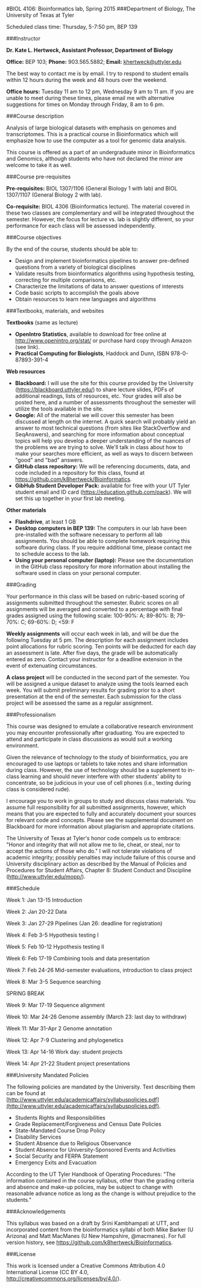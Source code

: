 #BIOL 4106: Bioinformatics lab, Spring 2015
###Department of Biology, The University of Texas at Tyler

Scheduled class time: Thursday, 5-7:50 pm, BEP 139

###Instructor

**Dr. Kate L. Hertweck, Assistant Professor, Department of Biology**

**Office:** BEP 103; **Phone:** 903.565.5882; **Email:** khertweck@uttyler.edu

The best way to contact me is by email. I try to respond to student emails within 12 hours during the week and 48 hours over the weekend.

**Office hours:** Tuesday 11 am to 12 pm, Wednesday 9 am to 11 am. If you are unable to meet during these times, please email me with alternative suggestions for times on Monday through Friday, 8 am to 6 pm.

###Course description

Analysis of large biological datasets with emphasis on genomes and transcriptomes. This is a practical course in Bioinformatics which will emphasize how to use the computer as a tool for genomic data analysis.

This course is offered as a part of an undergraduate minor in Bioinformatics and Genomics, although students who have not declared the minor are welcome to take it as well.

###Course pre-requisites

**Pre-requisites:** BIOL 1307/1106 (General Biology 1 with lab) and BIOL 1307/1107 (General Biology 2 with lab).

**Co-requisite:** BIOL 4306 (Bioinformatics lecture). The material covered in these two classes are complementary and will be integrated throughout the semester. However, the focus for lecture vs. lab  is slightly different, so your performance for each class will be assessed independently.

###Course objectives

By the end of the course, students should be able to:

* Design and implement bioinformatics pipelines to answer pre-defined questions from a variety of biological disciplines
* Validate results from bioinformatics algorithms using hypothesis testing, correcting for multiple comparisons, etc.
* Characterize the limitations of data to answer questions of interests
* Code basic scripts to accomplish the goals above
* Obtain resources to learn new languages and algorithms

###Textbooks, materials, and websites

**Textbooks** (same as lecture)
 
* **OpenIntro Statistics**, available to download for free online at http://www.openintro.org/stat/ or purchase hard copy through Amazon (see link).
* **Practical Computing for Biologists**, Haddock and Dunn, ISBN 978-0-87893-391-4


**Web resources**

* **Blackboard:** I will use the site for this course provided by the University (https://blackboard.uttyler.edu/) to share lecture slides, PDFs of additional readings, lists of resources, etc. Your grades will also be posted here, and a number of assessments throughout the semester will utilize the tools available in the site.
* **Google:** All of the material we will cover this semester has been discussed at length on the internet. A quick search will probably yield an answer to most technical questions (from sites like StackOverflow and SeqAnswers), and searching for more information about conceptual topics will help you develop a deeper understanding of the nuances of the problems we are trying to solve. We'll talk in class about how to make your searches more efficient, as well as ways to discern between "good" and "bad" answers.
* **GitHub class repository:** We will be referencing documents, data, and code included in a repository for this class, found at https://github.com/k8hertweck/Bioinformatics.
* **GibHub Student Developer Pack:** available for free with your UT Tyler student email and ID card (https://education.github.com/pack). We will set this up together in your first lab meeting.


**Other materials**

* **Flashdrive**, at least 1 GB
* **Desktop computers in BEP 139:** The computers in our lab have been pre-installed with the software necessary to perform all lab assignments. You should be able to complete homework requiring this software during class. If you require additional time, please contact me to schedule access to the lab.
* **Using your personal computer (laptop):** Please see the documentation in the GitHub class repository for more information about installing the software used in class on your personal computer.  

###Grading

Your performance in this class will be based on rubric-based scoring of assignments submitted throughout the semester. Rubric scores on all assignments will be averaged and converted to a percentage with final grades assigned using the following scale: 100-90%: A; 89-80%: B; 79-70%: C; 69-60%: D; <59: F

**Weekly assignments** will occur each week in lab, and will be due the following Tuesday at 5 pm. The description for each assignment includes point allocations for rubric scoring. Ten points will be deducted for each day an assessment is late. After five days, the grade will be automatically entered as zero. Contact your instructor for a deadline extension in the event of extenuating circumstances.

**A class project** will be conducted in the second part of the semester. You will be assigned a unique dataset to analyze using the tools learned each week. You will submit preliminary results for grading prior to a short presentation at the end of the semester. Each submission for the class project will be assessed the same as a regular assignment.

###Professionalism

This course was designed to emulate a collaborative research environment you may encounter professionally after graduating. You are expected to attend and participate in class discussions as would suit a working environment.


Given the relevance of technology to the study of bioinformatics, you are encouraged to use laptops or tablets to take notes and share information during class. However, the use of technology should be a supplement to in-class learning and should never interfere with other students' ability to concentrate, so be judicious in your use of cell phones (i.e., texting during class is considered rude). 


I encourage you to work in groups to study and discuss class materials. You assume full responsibility for all submitted assignments, however, which means that you are expected to fully and accurately document your sources for relevant code and concepts. Please see the supplemental document on Blackboard for more information about plagiarism and appropriate citations.


The University of Texas at Tyler's honor code compels us to embrace: "Honor and integrity that will not allow me to lie, cheat, or steal, nor to accept the actions of those who do." I will not tolerate violations of academic integrity; possibly penalties may include failure of this course and University disciplinary action as described by the Manual of Policies and Procedures for Student Affairs, Chapter 8: Student Conduct and Discipline (http://www.uttyler.edu/mopp/).

###Schedule

Week 1: Jan 13-15 Introduction

Week 2: Jan 20-22 Data

Week 3: Jan 27-29 Pipelines (Jan 26: deadline for registration)

Week 4: Feb 3-5 Hypothesis testing I

Week 5: Feb 10-12 Hypothesis testing II

Week 6: Feb 17-19 Combining tools and data presentation

Week 7: Feb 24-26 Mid-semester evaluations, introduction to class project

Week 8: Mar 3-5 Sequence searching

SPRING BREAK

Week 9: Mar 17-19 Sequence alignment

Week 10: Mar 24-26 Genome assembly (March 23: last day to withdraw)

Week 11: Mar 31-Apr 2 Genome annotation

Week 12: Apr 7-9 Clustering and phylogenetics

Week 13: Apr 14-16 Work day: student projects

Week 14: Apr 21-22 Student project presentations

###University Mandated Policies

The following policies are mandated by the University. Text describing them can be found at [http://www.uttyler.edu/academicaffairs/syllabuspolicies.pdf](http://www.uttyler.edu/academicaffairs/syllabuspolicies.pdf).

* Students Rights and Responsibilities
* Grade Replacement/Forgiveness and Census Date Policies
* State-Mandated Course Drop Policy
* Disability Services
* Student Absence due to Religious Observance
* Student Absence for University-Sponsored Events and Activities
* Social Security and FERPA Statement
* Emergency Exits and Evacuation



According to the UT Tyler Handbook of Operating Procedures:
"The information contained in the course syllabus, other than the grading criteria and absence and make-up policies, may be subject to change with reasonable advance notice as long as the change is without prejudice to the students."

###Acknowledgements

This syllabus was based on a draft by Srini Kambhampati at UTT, and incorporated content from the bioinformatics syllabi of both Mike Barker (U Arizona) and Matt MacManes (U New Hampshire, @macmanes). For full version history, see https://github.com/k8hertweck/Bioinformatics.

###License

This work is licensed under a Creative Commons Attribution 4.0 International License (CC BY 4.0, http://creativecommons.org/licenses/by/4.0/).
 
